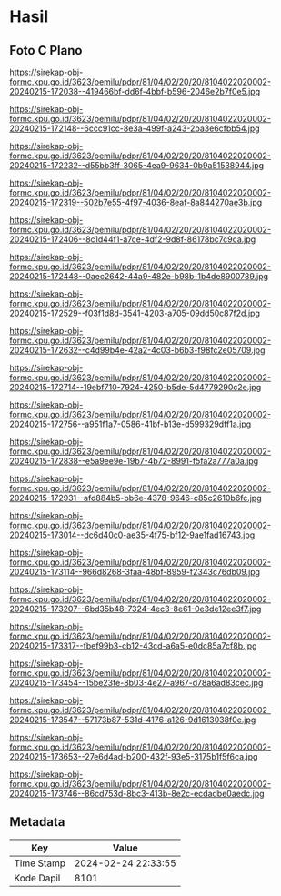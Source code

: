 # Hasil

## Foto C Plano

https://sirekap-obj-formc.kpu.go.id/3623/pemilu/pdpr/81/04/02/20/20/8104022020002-20240215-172038--419466bf-dd6f-4bbf-b596-2046e2b7f0e5.jpg

https://sirekap-obj-formc.kpu.go.id/3623/pemilu/pdpr/81/04/02/20/20/8104022020002-20240215-172148--6ccc91cc-8e3a-499f-a243-2ba3e6cfbb54.jpg

https://sirekap-obj-formc.kpu.go.id/3623/pemilu/pdpr/81/04/02/20/20/8104022020002-20240215-172232--d55bb3ff-3065-4ea9-9634-0b9a51538944.jpg

https://sirekap-obj-formc.kpu.go.id/3623/pemilu/pdpr/81/04/02/20/20/8104022020002-20240215-172319--502b7e55-4f97-4036-8eaf-8a844270ae3b.jpg

https://sirekap-obj-formc.kpu.go.id/3623/pemilu/pdpr/81/04/02/20/20/8104022020002-20240215-172406--8c1d44f1-a7ce-4df2-9d8f-86178bc7c9ca.jpg

https://sirekap-obj-formc.kpu.go.id/3623/pemilu/pdpr/81/04/02/20/20/8104022020002-20240215-172448--0aec2642-44a9-482e-b98b-1b4de8900789.jpg

https://sirekap-obj-formc.kpu.go.id/3623/pemilu/pdpr/81/04/02/20/20/8104022020002-20240215-172529--f03f1d8d-3541-4203-a705-09dd50c87f2d.jpg

https://sirekap-obj-formc.kpu.go.id/3623/pemilu/pdpr/81/04/02/20/20/8104022020002-20240215-172632--c4d99b4e-42a2-4c03-b6b3-f98fc2e05709.jpg

https://sirekap-obj-formc.kpu.go.id/3623/pemilu/pdpr/81/04/02/20/20/8104022020002-20240215-172714--19ebf710-7924-4250-b5de-5d4779290c2e.jpg

https://sirekap-obj-formc.kpu.go.id/3623/pemilu/pdpr/81/04/02/20/20/8104022020002-20240215-172756--a951f1a7-0586-41bf-b13e-d599329dff1a.jpg

https://sirekap-obj-formc.kpu.go.id/3623/pemilu/pdpr/81/04/02/20/20/8104022020002-20240215-172838--e5a9ee9e-19b7-4b72-8991-f5fa2a777a0a.jpg

https://sirekap-obj-formc.kpu.go.id/3623/pemilu/pdpr/81/04/02/20/20/8104022020002-20240215-172931--afd884b5-bb6e-4378-9646-c85c2610b6fc.jpg

https://sirekap-obj-formc.kpu.go.id/3623/pemilu/pdpr/81/04/02/20/20/8104022020002-20240215-173014--dc6d40c0-ae35-4f75-bf12-9ae1fad16743.jpg

https://sirekap-obj-formc.kpu.go.id/3623/pemilu/pdpr/81/04/02/20/20/8104022020002-20240215-173114--966d8268-3faa-48bf-8959-f2343c76db09.jpg

https://sirekap-obj-formc.kpu.go.id/3623/pemilu/pdpr/81/04/02/20/20/8104022020002-20240215-173207--6bd35b48-7324-4ec3-8e61-0e3de12ee3f7.jpg

https://sirekap-obj-formc.kpu.go.id/3623/pemilu/pdpr/81/04/02/20/20/8104022020002-20240215-173317--fbef99b3-cb12-43cd-a6a5-e0dc85a7cf8b.jpg

https://sirekap-obj-formc.kpu.go.id/3623/pemilu/pdpr/81/04/02/20/20/8104022020002-20240215-173454--15be23fe-8b03-4e27-a967-d78a6ad83cec.jpg

https://sirekap-obj-formc.kpu.go.id/3623/pemilu/pdpr/81/04/02/20/20/8104022020002-20240215-173547--57173b87-531d-4176-a126-9d1613038f0e.jpg

https://sirekap-obj-formc.kpu.go.id/3623/pemilu/pdpr/81/04/02/20/20/8104022020002-20240215-173653--27e6d4ad-b200-432f-93e5-3175b1f5f6ca.jpg

https://sirekap-obj-formc.kpu.go.id/3623/pemilu/pdpr/81/04/02/20/20/8104022020002-20240215-173746--86cd753d-8bc3-413b-8e2c-ecdadbe0aedc.jpg


## Metadata

| Key        | Value               |
| ---------- | ------------------- |
| Time Stamp | 2024-02-24 22:33:55 |
| Kode Dapil | 8101                |



